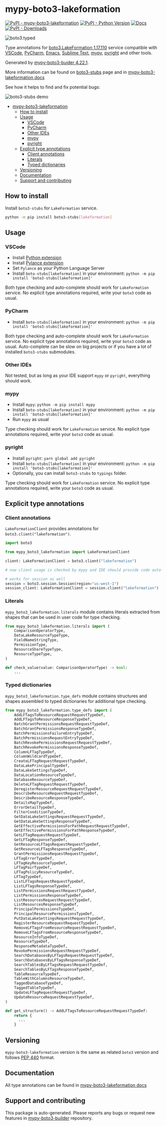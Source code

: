 <a id="mypy-boto3-lakeformation"></a>

# mypy-boto3-lakeformation

[![PyPI - mypy-boto3-lakeformation](https://img.shields.io/pypi/v/mypy-boto3-lakeformation.svg?color=blue)](https://pypi.org/project/mypy-boto3-lakeformation)
[![PyPI - Python Version](https://img.shields.io/pypi/pyversions/mypy-boto3-lakeformation.svg?color=blue)](https://pypi.org/project/mypy-boto3-lakeformation)
[![Docs](https://img.shields.io/readthedocs/mypy-boto3-builder.svg?color=blue)](https://mypy-boto3-builder.readthedocs.io/)
[![PyPI - Downloads](https://img.shields.io/pypi/dw/mypy-boto3-lakeformation?color=blue)](https://pypistats.org/packages/mypy-boto3-lakeformation)

![boto3.typed](https://github.com/vemel/mypy_boto3_builder/raw/master/logo.png)

Type annotations for
[boto3.LakeFormation 1.17.110](https://boto3.amazonaws.com/v1/documentation/api/1.17.110/reference/services/lakeformation.html#LakeFormation)
service compatible with [VSCode](https://code.visualstudio.com/),
[PyCharm](https://www.jetbrains.com/pycharm/),
[Emacs](https://www.gnu.org/software/emacs/),
[Sublime Text](https://www.sublimetext.com/),
[mypy](https://github.com/python/mypy),
[pyright](https://github.com/microsoft/pyright) and other tools.

Generated by
[mypy-boto3-buider 4.22.1](https://github.com/vemel/mypy_boto3_builder).

More information can be found on
[boto3-stubs](https://pypi.org/project/boto3-stubs/) page and in
[mypy-boto3-lakeformation docs](https://vemel.github.io/boto3_stubs_docs/mypy_boto3_lakeformation/)

See how it helps to find and fix potential bugs:

![boto3-stubs demo](https://github.com/vemel/mypy_boto3_builder/raw/master/demo.gif)

- [mypy-boto3-lakeformation](#mypy-boto3-lakeformation)
  - [How to install](#how-to-install)
  - [Usage](#usage)
    - [VSCode](#vscode)
    - [PyCharm](#pycharm)
    - [Other IDEs](#other-ides)
    - [mypy](#mypy)
    - [pyright](#pyright)
  - [Explicit type annotations](#explicit-type-annotations)
    - [Client annotations](#client-annotations)
    - [Literals](#literals)
    - [Typed dictionaries](#typed-dictionaries)
  - [Versioning](#versioning)
  - [Documentation](#documentation)
  - [Support and contributing](#support-and-contributing)

<a id="how-to-install"></a>

## How to install

Install `boto3-stubs` for `LakeFormation` service.

```bash
python -m pip install boto3-stubs[lakeformation]
```

<a id="usage"></a>

## Usage

<a id="vscode"></a>

### VSCode

- Install
  [Python extension](https://marketplace.visualstudio.com/items?itemName=ms-python.python)
- Install
  [Pylance extension](https://marketplace.visualstudio.com/items?itemName=ms-python.vscode-pylance)
- Set `Pylance` as your Python Language Server
- Install `boto-stubs[lakeformation]` in your environment:
  `python -m pip install 'boto3-stubs[lakeformation]'`

Both type checking and auto-complete should work for `LakeFormation` service.
No explicit type annotations required, write your `boto3` code as usual.

<a id="pycharm"></a>

### PyCharm

- Install `boto-stubs[lakeformation]` in your environment:
  `python -m pip install 'boto3-stubs[lakeformation]'`

Both type checking and auto-complete should work for `LakeFormation` service.
No explicit type annotations required, write your `boto3` code as usual.
Auto-complete can be slow on big projects or if you have a lot of installed
`boto3-stubs` submodules.

<a id="other-ides"></a>

### Other IDEs

Not tested, but as long as your IDE support `mypy` or `pyright`, everything
should work.

<a id="mypy"></a>

### mypy

- Install `mypy`: `python -m pip install mypy`
- Install `boto-stubs[lakeformation]` in your environment:
  `python -m pip install 'boto3-stubs[lakeformation]'`
- Run `mypy` as usual

Type checking should work for `LakeFormation` service. No explicit type
annotations required, write your `boto3` code as usual.

<a id="pyright"></a>

### pyright

- Install `pyright`: `yarn global add pyright`
- Install `boto-stubs[lakeformation]` in your environment:
  `python -m pip install 'boto3-stubs[lakeformation]'`
- Optionally, you can install `boto3-stubs` to `typings` folder.

Type checking should work for `LakeFormation` service. No explicit type
annotations required, write your `boto3` code as usual.

<a id="explicit-type-annotations"></a>

## Explicit type annotations

<a id="client-annotations"></a>

### Client annotations

`LakeFormationClient` provides annotations for `boto3.client("lakeformation")`.

```python
import boto3

from mypy_boto3_lakeformation import LakeFormationClient

client: LakeFormationClient = boto3.client("lakeformation")

# now client usage is checked by mypy and IDE should provide code auto-complete

# works for session as well
session = boto3.session.Session(region="us-west-1")
session_client: LakeFormationClient = session.client("lakeformation")
```

<a id="literals"></a>

### Literals

`mypy_boto3_lakeformation.literals` module contains literals extracted from
shapes that can be used in user code for type checking.

```python
from mypy_boto3_lakeformation.literals import (
    ComparisonOperatorType,
    DataLakeResourceTypeType,
    FieldNameStringType,
    PermissionType,
    ResourceShareTypeType,
    ResourceTypeType,
)

def check_value(value: ComparisonOperatorType) -> bool:
    ...
```

<a id="typed-dictionaries"></a>

### Typed dictionaries

`mypy_boto3_lakeformation.type_defs` module contains structures and shapes
assembled to typed dictionaries for additional type checking.

```python
from mypy_boto3_lakeformation.type_defs import (
    AddLFTagsToResourceRequestRequestTypeDef,
    AddLFTagsToResourceResponseTypeDef,
    BatchGrantPermissionsRequestRequestTypeDef,
    BatchGrantPermissionsResponseTypeDef,
    BatchPermissionsFailureEntryTypeDef,
    BatchPermissionsRequestEntryTypeDef,
    BatchRevokePermissionsRequestRequestTypeDef,
    BatchRevokePermissionsResponseTypeDef,
    ColumnLFTagTypeDef,
    ColumnWildcardTypeDef,
    CreateLFTagRequestRequestTypeDef,
    DataLakePrincipalTypeDef,
    DataLakeSettingsTypeDef,
    DataLocationResourceTypeDef,
    DatabaseResourceTypeDef,
    DeleteLFTagRequestRequestTypeDef,
    DeregisterResourceRequestRequestTypeDef,
    DescribeResourceRequestRequestTypeDef,
    DescribeResourceResponseTypeDef,
    DetailsMapTypeDef,
    ErrorDetailTypeDef,
    FilterConditionTypeDef,
    GetDataLakeSettingsRequestRequestTypeDef,
    GetDataLakeSettingsResponseTypeDef,
    GetEffectivePermissionsForPathRequestRequestTypeDef,
    GetEffectivePermissionsForPathResponseTypeDef,
    GetLFTagRequestRequestTypeDef,
    GetLFTagResponseTypeDef,
    GetResourceLFTagsRequestRequestTypeDef,
    GetResourceLFTagsResponseTypeDef,
    GrantPermissionsRequestRequestTypeDef,
    LFTagErrorTypeDef,
    LFTagKeyResourceTypeDef,
    LFTagPairTypeDef,
    LFTagPolicyResourceTypeDef,
    LFTagTypeDef,
    ListLFTagsRequestRequestTypeDef,
    ListLFTagsResponseTypeDef,
    ListPermissionsRequestRequestTypeDef,
    ListPermissionsResponseTypeDef,
    ListResourcesRequestRequestTypeDef,
    ListResourcesResponseTypeDef,
    PrincipalPermissionsTypeDef,
    PrincipalResourcePermissionsTypeDef,
    PutDataLakeSettingsRequestRequestTypeDef,
    RegisterResourceRequestRequestTypeDef,
    RemoveLFTagsFromResourceRequestRequestTypeDef,
    RemoveLFTagsFromResourceResponseTypeDef,
    ResourceInfoTypeDef,
    ResourceTypeDef,
    ResponseMetadataTypeDef,
    RevokePermissionsRequestRequestTypeDef,
    SearchDatabasesByLFTagsRequestRequestTypeDef,
    SearchDatabasesByLFTagsResponseTypeDef,
    SearchTablesByLFTagsRequestRequestTypeDef,
    SearchTablesByLFTagsResponseTypeDef,
    TableResourceTypeDef,
    TableWithColumnsResourceTypeDef,
    TaggedDatabaseTypeDef,
    TaggedTableTypeDef,
    UpdateLFTagRequestRequestTypeDef,
    UpdateResourceRequestRequestTypeDef,
)

def get_structure() -> AddLFTagsToResourceRequestRequestTypeDef:
    return {
      ...
    }
```

<a id="versioning"></a>

## Versioning

`mypy-boto3-lakeformation` version is the same as related `boto3` version and
follows [PEP 440](https://www.python.org/dev/peps/pep-0440/) format.

<a id="documentation"></a>

## Documentation

All type annotations can be found in
[mypy-boto3-lakeformation docs](https://vemel.github.io/boto3_stubs_docs/mypy_boto3_lakeformation/)

<a id="support-and-contributing"></a>

## Support and contributing

This package is auto-generated. Please reports any bugs or request new features
in [mypy-boto3-builder](https://github.com/vemel/mypy_boto3_builder/issues/)
repository.
